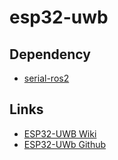 # esp32-uwb
## Dependency
* [serial-ros2](https://github.com/RoverRobotics-forks/serial-ros2)

## Links
* [ESP32-UWB Wiki](https://wiki.makerfabs.com/ESP32_UWB.html)
* [ESP32-UWb Github](https://github.com/Makerfabs/Makerfabs-ESP32-UWB)